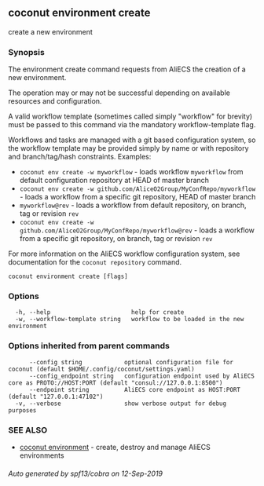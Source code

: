## coconut environment create

create a new environment

### Synopsis

The environment create command requests from AliECS the
creation of a new environment.

The operation may or may not be successful depending on available resources and configuration.

A valid workflow template (sometimes called simply "workflow" for brevity) must be passed to this command via the mandatory workflow-template flag.

Workflows and tasks are managed with a git based configuration system, so the workflow template may be provided simply by name or with repository and branch/tag/hash constraints.
Examples:
 * `coconut env create -w myworkflow` - loads workflow `myworkflow` from default configuration repository at HEAD of master branch
 * `coconut env create -w github.com/AliceO2Group/MyConfRepo/myworkflow` - loads a workflow from a specific git repository, HEAD of master branch
 * `myworkflow@rev` - loads a workflow from default repository, on branch, tag or revision `rev`
 * `coconut env create -w github.com/AliceO2Group/MyConfRepo/myworkflow@rev` - loads a workflow from a specific git repository, on branch, tag or revision `rev`

For more information on the AliECS workflow configuration system, see documentation for the `coconut repository` command.

```
coconut environment create [flags]
```

### Options

```
  -h, --help                       help for create
  -w, --workflow-template string   workflow to be loaded in the new environment
```

### Options inherited from parent commands

```
      --config string            optional configuration file for coconut (default $HOME/.config/coconut/settings.yaml)
      --config_endpoint string   configuration endpoint used by AliECS core as PROTO://HOST:PORT (default "consul://127.0.0.1:8500")
      --endpoint string          AliECS core endpoint as HOST:PORT (default "127.0.0.1:47102")
  -v, --verbose                  show verbose output for debug purposes
```

### SEE ALSO

* [coconut environment](coconut_environment.md)	 - create, destroy and manage AliECS environments

###### Auto generated by spf13/cobra on 12-Sep-2019
